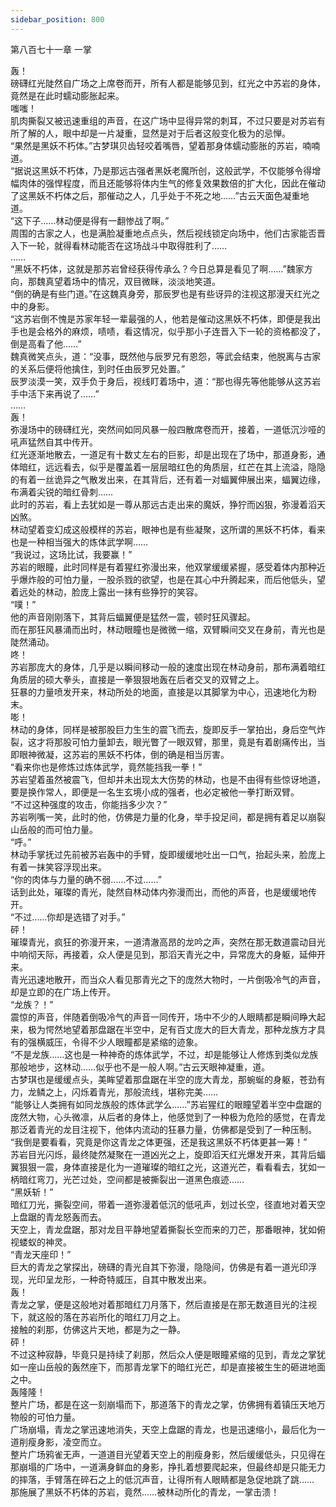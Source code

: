 ```yaml
---
sidebar_position: 800
---
```

 第八百七十一章 一掌


轰！  
磅礴红光陡然自广场之上席卷而开，所有人都是能够见到，红光之中苏岩的身体，竟然是在此时蠕动膨胀起来。  
嗤嗤！  
肌肉撕裂又被迅速重组的声音，在这广场中显得异常的刺耳，不过只要是对苏岩有所了解的人，眼中却是一片凝重，显然是对于后者这般变化极为的忌惮。  
“果然是黑妖不朽体。”古梦琪贝齿轻咬着嘴唇，望着那身体蠕动膨胀的苏岩，喃喃道。  
“据说这黑妖不朽体，乃是那远古强者黑妖老魔所创，这般武学，不仅能够令得增幅肉体的强悍程度，而且还能够将体内生气的修复效果数倍的扩大化，因此在催动了这黑妖不朽体之后，那催动之人，几乎处于不死之地……”古云天面色凝重地道。  
“这下子……林动便是得有一翻惨战了啊。”  
周围的古家之人，也是满脸凝重地点点头，然后视线锁定向场中，他们古家能否晋入下一轮，就得看林动能否在这场战斗中取得胜利了……  
……  
“黑妖不朽体，这就是那苏岩曾经获得传承么？今日总算是看见了啊……”魏家方向，那魏真望着场中的情况，双目微眯，淡淡地笑道。  
“倒的确是有些门道。”在这魏真身旁，那辰罗也是有些讶异的注视这那漫天红光之中的身影。  
“这苏岩倒不愧是苏家年轻一辈最强的人，他若是催动这黑妖不朽体，即便是我出手也是会格外的麻烦，啧啧，看这情况，似乎那小子连晋入下一轮的资格都没了，倒是高看了他……”  
魏真微笑点头，道：“没事，既然他与辰罗兄有恩怨，等武会结束，他脱离与古家的关系后便将他擒住，到时任由辰罗兄处置。”  
辰罗淡漠一笑，双手负于身后，视线盯着场中，道：“那也得先等他能够从这苏岩手中活下来再说了……”  
……  
轰！  
弥漫场中的磅礴红光，突然间如同风暴一般四散席卷而开，接着，一道低沉沙哑的吼声猛然自其中传开。  
红光逐渐地散去，一道足有十数丈左右的巨影，却是出现在了场中，那道身影，通体暗红，远远看去，似乎是覆盖着一层层暗红色的角质层，红芒在其上流溢，隐隐的有着一丝诡异之气散发出来，在其背后，还有着一对蝠翼伸展出来，蝠翼边缘，布满着尖锐的暗红骨刺……  
此时的苏岩，看上去犹如是一尊从那远古走出来的魔妖，狰狞而凶狠，弥漫着滔天凶煞。  
林动望着变幻成这般模样的苏岩，眼神也是有些凝聚，这所谓的黑妖不朽体，看来也是一种相当强大的炼体武学啊……  
“我说过，这场比试，我要赢！”  
苏岩的眼瞳，此时同样是有着猩红弥漫出来，他双掌缓缓紧握，感受着体内那种近乎爆炸般的可怕力量，一股杀戮的欲望，也是在其心中升腾起来，而后他低头，望着远处的林动，脸庞上露出一抹有些狰狞的笑容。  
“噗！”  
他的声音刚刚落下，其背后蝠翼便是猛然一震，顿时狂风骤起。  
而在那狂风暴涌而出时，林动眼瞳也是微微一缩，双臂瞬间交叉在身前，青光也是陡然涌动。  
咚！  
苏岩那庞大的身体，几乎是以瞬间移动一般的速度出现在林动身前，那布满着暗红角质层的硕大拳头，直接是一拳狠狠地轰在后者交叉的双臂之上。  
狂暴的力量喷发开来，林动所处的地面，直接是以其脚掌为中心，迅速地化为粉末。  
嘭！  
林动的身体，同样是被那股巨力生生的震飞而去，旋即反手一掌拍出，身后空气炸裂，这才将那股可怕力量卸去，眼光瞥了一眼双臂，那里，竟是有着剧痛传出，当即眼神微凝，这苏岩的黑妖不朽体，倒的确是相当厉害。  
“看来你也是修炼过炼体武学，竟然能挡我一拳！”  
苏岩望着虽然被震飞，但却并未出现太大伤势的林动，也是不由得有些惊讶地道，要是换作常人，即便是一名生玄境小成的强者，也必定被他一拳打断双臂。  
“不过这种强度的攻击，你能挡多少次？”  
苏岩咧嘴一笑，此时的他，仿佛是力量的化身，举手投足间，都是拥有着足以崩裂山岳般的而可怕力量。  
“呼。”  
林动手掌抚过先前被苏岩轰中的手臂，旋即缓缓地吐出一口气，抬起头来，脸庞上有着一抹笑容浮现出来。  
“你的肉体与力量的确不弱……不过……”  
话到此处，璀璨的青光，陡然自林动体内弥漫而出，而他的声音，也是缓缓地传开。  
“不过……你却是选错了对手。”  
砰！  
璀璨青光，疯狂的弥漫开来，一道清澈高昂的龙吟之声，突然在那无数道震动目光中响彻天际，再接着，众人便是见到，那滔天青光之中，异常庞大的身躯，延伸开来。  
青光迅速地散开，而当众人看见那青光之下的庞然大物时，一片倒吸冷气的声音，却是立即的在广场上传开。  
“龙族？！”  
震惊的声音，伴随着倒吸冷气的声音一同传开，场中不少的人眼睛都是瞬间睁大起来，极为愕然地望着那盘踞在半空中，足有百丈庞大的巨大青龙，那种龙族方才具有的强横威压，令得不少人眼瞳都是紧缩的迹象。  
“不是龙族……这也是一种神奇的炼体武学，不过，却是能够让人修炼到类似龙族那般地步，这林动……似乎也不是一般人啊。”古云天眼神凝重，道。  
古梦琪也是缓缓点头，美眸望着那盘踞在半空的庞大青龙，那蜿蜒的身躯，苍劲有力，龙鳞之上，闪烁着青光，那般流线，堪称完美……  
“能够让人类拥有如同龙族般的炼体武学么……”苏岩猩红的眼瞳望着半空中盘踞的庞然大物，心头微凛，从后者的身体上，他感觉到了一种极为危险的感觉，在青龙那泛着青光的龙目注视下，他体内流动的狂暴力量，仿佛都是受到了一种压制。  
“我倒是要看看，究竟是你这青龙之体更强，还是我这黑妖不朽体更甚一筹！”  
苏岩目光闪烁，最终陡然凝聚在一道凶光之上，旋即滔天红光爆发开来，其背后蝠翼狠狠一震，身体直接是化为一道璀璨的暗红之光，这道光芒，看看看去，犹如一柄暗红弯刀，光芒过处，空间都是被撕裂出一道黑色痕迹……  
“黑妖斩！”  
暗红刀光，撕裂空间，带着一道弥漫着低沉的低吼声，划过长空，径直地对着天空上盘踞的青龙怒轰而去。  
天空上，青龙盘踞，那对龙目平静地望着撕裂长空而来的刀芒，那番眼神，犹如俯视蝼蚁的神灵。  
“青龙天座印！”  
巨大的青龙之掌探出，磅礴的青光自其下弥漫，隐隐间，仿佛是有着一道光印浮现，光印呈龙形，一种奇特威压，自其中散发出来。  
轰！  
青龙之掌，便是这般地对着那暗红刀月落下，然后直接是在那无数道目光的注视下，就这般的落在苏岩所化的暗红刀月之上。  
接触的刹那，仿佛这片天地，都是为之一静。  
砰！  
不过这种寂静，毕竟只是持续了刹那，然后众人便是眼瞳紧缩的见到，青龙之掌犹如一座山岳般的轰然座下，而那青龙掌下的暗红光芒，却是直接被生生的砸进地面之中。  
轰隆隆！  
整片广场，都是在这一刻崩塌而下，那道落下的青龙之掌，仿佛拥有着镇压天地万物般的可怕力量。  
广场崩塌，青龙之掌迅速地消失，天空上盘踞的青龙，也是迅速缩小，最后化为一道削瘦身影，凌空而立。  
整片广场鸦雀无声，一道道目光望着天空上的削瘦身影，然后缓缓低头，只见得在那崩塌的广场中，一道满身鲜血的身影，挣扎着想要爬起来，但最终却是只能无力的摔落，手臂落在碎石之上的低沉声音，让得所有人眼睛都是急促地跳了跳……  
那施展了黑妖不朽体的苏岩，竟然……被林动所化的青龙，一掌击溃！  
  
  
